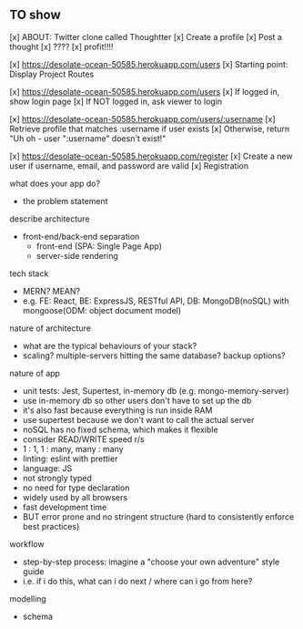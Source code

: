 ## TO show
[x] ABOUT: Twitter clone called Thoughtter
    [x] Create a profile
    [x] Post a thought
    [x] ????
    [x] profit!!!!

[x] https://desolate-ocean-50585.herokuapp.com/users
    [x] Starting point: Display Project Routes

[x] https://desolate-ocean-50585.herokuapp.com/users
    [x] If logged in, show login page 
    [x] If NOT logged in, ask viewer to login

[x] https://desolate-ocean-50585.herokuapp.com/users/:username
    [x] Retrieve profile that matches :username if user exists
    [x] Otherwise, return "Uh oh - user ":username" doesn't exist!"

[x] https://desolate-ocean-50585.herokuapp.com/register
    [x] Create a new user if username, email, and password are valid
    [x] Registration 



what does your app do?
- the problem statement

describe architecture
- front-end/back-end separation
  - front-end (SPA: Single Page App)
  - server-side rendering

tech stack
- MERN? MEAN? 
- e.g. FE: React, BE: ExpressJS, RESTful API, DB: MongoDB(noSQL) with mongoose(ODM: object document model)

nature of architecture
- what are the typical behaviours of your stack?
- scaling? multiple-servers hitting the same database? backup options?

nature of app
- unit tests: Jest, Supertest, in-memory db (e.g. mongo-memory-server)
 - use in-memory db so other users don't have to set up the db
  - it's also fast because everything is run inside RAM
 - use supertest because we don't want to call the actual server
 - noSQL has no fixed schema, which makes it flexible
 - consider READ/WRITE speed r/s
  - 1 : 1, 1 : many, many : many
- linting: eslint with prettier
- language: JS
 - not strongly typed
 - no need for type declaration
 - widely used by all browsers
 - fast development time
 - BUT error prone and no stringent structure (hard to consistently enforce best practices)

workflow
- step-by-step process: imagine a "choose your own adventure" style guide
 - i.e. if i do this, what can i do next / where can i go from here?

modelling
 - schema